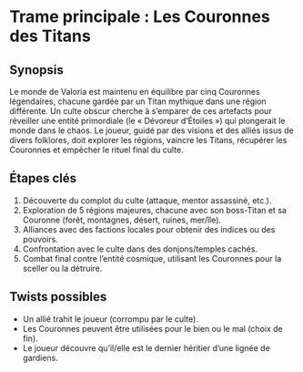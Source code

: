 # Trame principale : Les Couronnes des Titans

## Synopsis
Le monde de Valoria est maintenu en équilibre par cinq Couronnes légendaires, chacune gardée par un Titan mythique dans une région différente. Un culte obscur cherche à s’emparer de ces artefacts pour réveiller une entité primordiale (le « Dévoreur d’Étoiles ») qui plongerait le monde dans le chaos. Le joueur, guidé par des visions et des alliés issus de divers folklores, doit explorer les régions, vaincre les Titans, récupérer les Couronnes et empêcher le rituel final du culte.

## Étapes clés
1. Découverte du complot du culte (attaque, mentor assassiné, etc.).
2. Exploration de 5 régions majeures, chacune avec son boss-Titan et sa Couronne (forêt, montagnes, désert, ruines, mer/île).
3. Alliances avec des factions locales pour obtenir des indices ou des pouvoirs.
4. Confrontation avec le culte dans des donjons/temples cachés.
5. Combat final contre l’entité cosmique, utilisant les Couronnes pour la sceller ou la détruire.

## Twists possibles
- Un allié trahit le joueur (corrompu par le culte).
- Les Couronnes peuvent être utilisées pour le bien ou le mal (choix de fin).
- Le joueur découvre qu’il/elle est le dernier héritier d’une lignée de gardiens.
